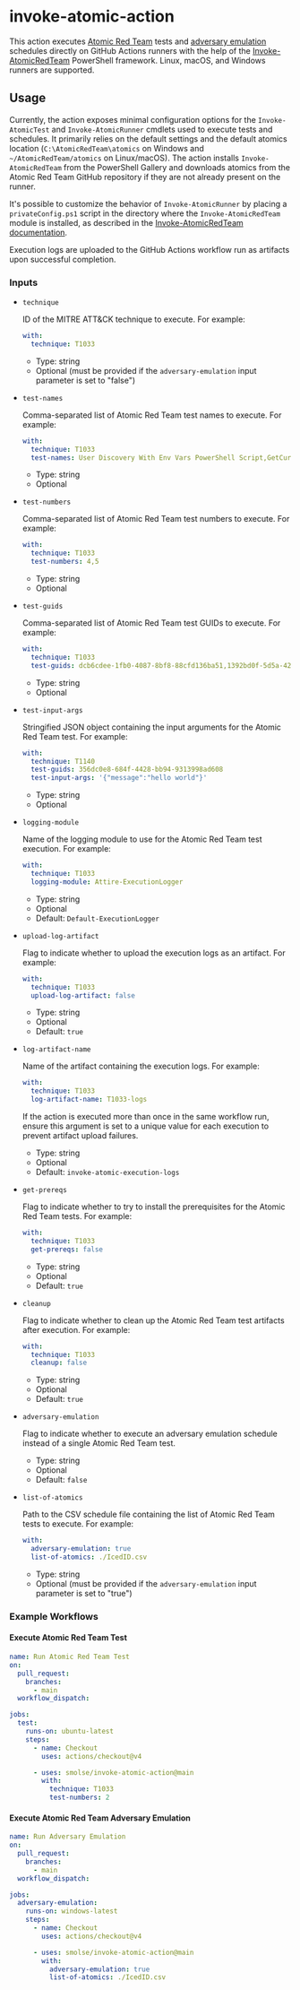 # invoke-atomic-action

This action executes [Atomic Red Team](https://github.com/redcanaryco/atomic-red-team) tests and
[adversary emulation](https://www.atomicredteam.io/invoke-atomicredteam/docs/adversary-emulation) schedules directly
on GitHub Actions runners with the help of the
[Invoke-AtomicRedTeam](https://github.com/redcanaryco/invoke-atomicredteam) PowerShell framework. Linux, macOS, and
Windows runners are supported.

## Usage

Currently, the action exposes minimal configuration options for the `Invoke-AtomicTest` and `Invoke-AtomicRunner`
cmdlets used to execute tests and schedules. It primarily relies on the default settings and the default atomics
location (`C:\AtomicRedTeam\atomics` on Windows and `~/AtomicRedTeam/atomics` on Linux/macOS). The action installs
`Invoke-AtomicRedTeam` from the PowerShell Gallery and downloads atomics from the Atomic Red Team GitHub repository if
they are not already present on the runner.

It's possible to customize the behavior of `Invoke-AtomicRunner` by placing a `privateConfig.ps1` script in the
directory where the `Invoke-AtomicRedTeam` module is installed, as described in the
[Invoke-AtomicRedTeam documentation](https://www.atomicredteam.io/invoke-atomicredteam/docs/continuous-atomic-testing).

Execution logs are uploaded to the GitHub Actions workflow run as artifacts upon successful completion.

### Inputs

- `technique`

  ID of the MITRE ATT&CK technique to execute. For example:

  ```yaml
  with:
    technique: T1033
  ```

  - Type: string
  - Optional (must be provided if the `adversary-emulation` input parameter is set to "false")

- `test-names`

  Comma-separated list of Atomic Red Team test names to execute. For example:

  ```yaml
  with:
    technique: T1033
    test-names: User Discovery With Env Vars PowerShell Script,GetCurrent User with PowerShell Script
  ```

  - Type: string
  - Optional

- `test-numbers`

  Comma-separated list of Atomic Red Team test numbers to execute. For example:

  ```yaml
  with:
    technique: T1033
    test-numbers: 4,5
  ```

  - Type: string
  - Optional

- `test-guids`

  Comma-separated list of Atomic Red Team test GUIDs to execute. For example:

  ```yaml
  with:
    technique: T1033
    test-guids: dcb6cdee-1fb0-4087-8bf8-88cfd136ba51,1392bd0f-5d5a-429e-81d9-eb9d4d4d5b3b
  ```

  - Type: string
  - Optional

- `test-input-args`

  Stringified JSON object containing the input arguments for the Atomic Red Team test. For example:

  ```yaml
  with:
    technique: T1140
    test-guids: 356dc0e8-684f-4428-bb94-9313998ad608
    test-input-args: '{"message":"hello world"}'
  ```

  - Type: string
  - Optional

- `logging-module`

  Name of the logging module to use for the Atomic Red Team test execution. For example:
    
  ```yaml
  with:
    technique: T1033
    logging-module: Attire-ExecutionLogger
  ```
    
  - Type: string
  - Optional
  - Default: `Default-ExecutionLogger`

- `upload-log-artifact`

  Flag to indicate whether to upload the execution logs as an artifact. For example:

  ```yaml
  with:
    technique: T1033
    upload-log-artifact: false
  ```

  - Type: string
  - Optional
  - Default: `true`

- `log-artifact-name`

  Name of the artifact containing the execution logs. For example:

  ```yaml
  with:
    technique: T1033
    log-artifact-name: T1033-logs
  ```

  If the action is executed more than once in the same workflow run, ensure this argument is set to a unique value
  for each execution to prevent artifact upload failures.

  - Type: string
  - Optional
  - Default: `invoke-atomic-execution-logs`

- `get-prereqs`

  Flag to indicate whether to try to install the prerequisites for the Atomic Red Team tests. For example:

  ```yaml
  with:
    technique: T1033
    get-prereqs: false
  ```

  - Type: string
  - Optional
  - Default: `true`

- `cleanup`

  Flag to indicate whether to clean up the Atomic Red Team test artifacts after execution. For example:

  ```yaml
  with:
    technique: T1033
    cleanup: false
  ```

  - Type: string
  - Optional
  - Default: `true`

- `adversary-emulation`

  Flag to indicate whether to execute an adversary emulation schedule instead of a single Atomic Red Team test.

  - Type: string
  - Optional
  - Default: `false`

- `list-of-atomics`

  Path to the CSV schedule file containing the list of Atomic Red Team tests to execute. For example:

  ```yaml
  with:
    adversary-emulation: true
    list-of-atomics: ./IcedID.csv
  ```

  - Type: string
  - Optional (must be provided if the `adversary-emulation` input parameter is set to "true")

### Example Workflows

#### Execute Atomic Red Team Test

```yaml
name: Run Atomic Red Team Test
on:
  pull_request:
    branches:
      - main
  workflow_dispatch:

jobs:
  test:
    runs-on: ubuntu-latest
    steps:
      - name: Checkout
        uses: actions/checkout@v4

      - uses: smolse/invoke-atomic-action@main
        with:
          technique: T1033
          test-numbers: 2
```

#### Execute Atomic Red Team Adversary Emulation

```yaml
name: Run Adversary Emulation
on:
  pull_request:
    branches:
      - main
  workflow_dispatch:

jobs:
  adversary-emulation:
    runs-on: windows-latest
    steps:
      - name: Checkout
        uses: actions/checkout@v4

      - uses: smolse/invoke-atomic-action@main
        with:
          adversary-emulation: true
          list-of-atomics: ./IcedID.csv
```
